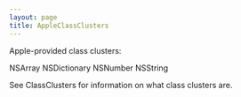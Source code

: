 ```yaml
---
layout: page
title: AppleClassClusters
---
```


Apple-provided class clusters:

NSArray
NSDictionary
NSNumber
NSString

See ClassClusters for information on what class clusters are.

